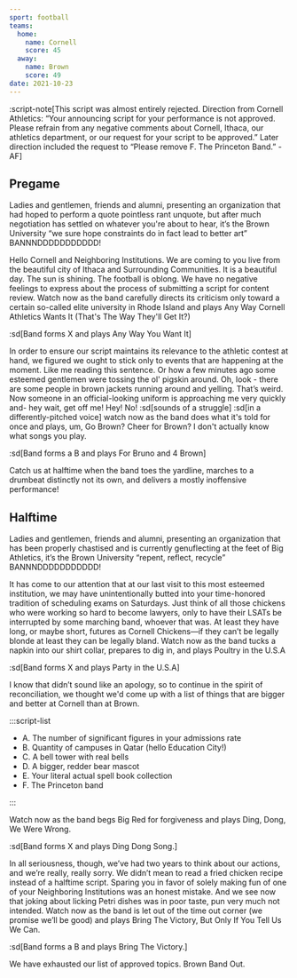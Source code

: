 ```yaml
---
sport: football
teams:
  home:
    name: Cornell
    score: 45
  away:
    name: Brown
    score: 49
date: 2021-10-23
---
```


:script-note[This script was almost entirely rejected. Direction from Cornell Athletics: “Your announcing script for your performance is not approved. Please refrain from any negative comments about Cornell, Ithaca, our athletics department, or our request for your script to be approved.” Later direction included the request to “Please remove F. The Princeton Band.” -AF]

## Pregame

Ladies and gentlemen, friends and alumni, presenting an organization that had hoped to perform a quote pointless rant unquote, but after much negotiation has settled on whatever you're about to hear, it’s the Brown University “we sure hope constraints do in fact lead to better art” BANNNDDDDDDDDDDD!

Hello Cornell and Neighboring Institutions. We are coming to you live from the beautiful city of Ithaca and Surrounding Communities. It is a beautiful day. The sun is shining. The football is oblong. We have no negative feelings to express about the process of submitting a script for content review. Watch now as the band carefully directs its criticism only toward a certain so-called elite university in Rhode Island and plays Any Way Cornell Athletics Wants It (That's The Way They'll Get It?)

:sd[Band forms X and plays Any Way You Want It]

In order to ensure our script maintains its relevance to the athletic contest at hand, we figured we ought to stick only to events that are happening at the moment. Like me reading this sentence. Or how a few minutes ago some esteemed gentlemen were tossing the ol' pigskin around. Oh, look - there are some people in brown jackets running around and yelling. That’s weird. Now someone in an official-looking uniform is approaching me very quickly and- hey wait, get off me! Hey! No! :sd[sounds of a struggle] :sd[in a differently-pitched voice] watch now as the band does what it's told for once and plays, um, Go Brown? Cheer for Brown? I don't actually know what songs you play.

:sd[Band forms a B and plays For Bruno and 4 Brown]

Catch us at halftime when the band toes the yardline, marches to a drumbeat distinctly not its own, and delivers a mostly inoffensive performance!

## Halftime

Ladies and gentlemen, friends and alumni, presenting an organization that has been properly chastised and is currently genuflecting at the feet of Big Athletics, it’s the Brown University “repent, reflect, recycle” BANNNDDDDDDDDDDD!

It has come to our attention that at our last visit to this most esteemed institution, we may have unintentionally butted into your time-honored tradition of scheduling exams on Saturdays. Just think of all those chickens who were working so hard to become lawyers, only to have their LSATs be interrupted by some marching band, whoever that was. At least they have long, or maybe short, futures as Cornell Chickens—if they can’t be legally blonde at least they can be legally bland. Watch now as the band tucks a napkin into our shirt collar, prepares to dig in, and plays Poultry in the U.S.A

:sd[Band forms X and plays Party in the U.S.A]

I know that didn’t sound like an apology, so to continue in the spirit of reconciliation, we thought we'd come up with a list of things that are bigger and better at Cornell than at Brown.

:::script-list

- A. The number of significant figures in your admissions rate
- B. Quantity of campuses in Qatar (hello Education City!)
- C. A bell tower with real bells
- D. A bigger, redder bear mascot
- E. Your literal actual spell book collection
- F. The Princeton band

:::

Watch now as the band begs Big Red for forgiveness and plays Ding, Dong, We Were Wrong.

:sd[Band forms X and plays Ding Dong Song.]

In all seriousness, though, we’ve had two years to think about our actions, and we’re really, really sorry. We didn’t mean to read a fried chicken recipe instead of a halftime script. Sparing you in favor of solely making fun of one of your Neighboring Institutions was an honest mistake. And we see now that joking about licking Petri dishes was in poor taste, pun very much not intended. Watch now as the band is let out of the time out corner (we promise we’ll be good) and plays Bring The Victory, But Only If You Tell Us We Can.

:sd[Band forms a B and plays Bring The Victory.]

We have exhausted our list of approved topics. Brown Band Out.
